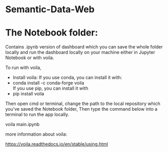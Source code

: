 # Semantic-Data-Web

# The Notebook folder:


Contains .ipynb version of dashboard which you can save the whole folder locally and run the dashboard locally on your machine either in Jupyter Notebook or with voila.

To run with voila, 
- Install voila:
If you use conda, you can install it with:  
 - conda install -c conda-forge voila  
If you use pip, you can install it with  
  - pip install voila

Then open cmd or terminal, change the path to the local repository which you've saved the Notebook folder, Then type the command below into a terminal to run the app locally.

voila main.ipynb	


more information about voila:

https://voila.readthedocs.io/en/stable/using.html
